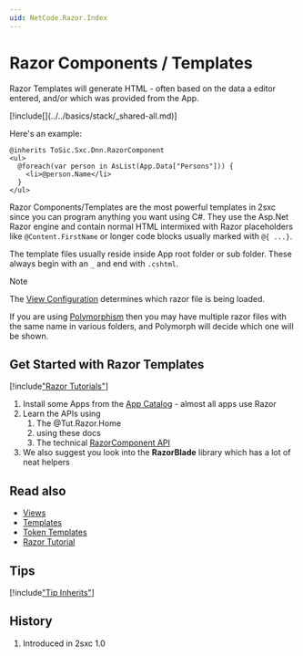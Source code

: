 ```yaml
---
uid: NetCode.Razor.Index
---
```


# Razor Components / Templates

Razor Templates will generate HTML - often based on the data a editor entered, and/or which was provided from the App. 

<div class="context-box-process" width="100%">
  [!include[](../../basics/stack/_shared-all.md)]
  <style>.context-box-process .process-razor { visibility: visible; } </style>
</div>

Here's an example:

```razor
@inherits ToSic.Sxc.Dnn.RazorComponent
<ul>
  @foreach(var person in AsList(App.Data["Persons"])) {
    <li>@person.Name</li>
  }
</ul>
```

Razor Components/Templates are the most powerful templates in 2sxc since you can program anything you want using C#.
They use the Asp.Net Razor engine and contain normal HTML intermixed with Razor placeholders like `@Content.FirstName` or longer code blocks usually marked with `@{ ...}`.


The template files usually reside inside App root folder or sub folder. These always begin with an `_` and end with `.cshtml`. 

> [!NOTE]
> The [View Configuration](xref:Specs.Cms.Views) determines which razor file is being loaded. 
>
> If you are using [Polymorphism](xref:Specs.Cms.Polymorphism) then you may have multiple razor files with the same name in various folders, and Polymorph will decide which one will be shown.

## Get Started with Razor Templates

[!include["Razor Tutorials"](../../shared/tutorials/razor.md)]

1. Install some Apps from the [App Catalog](xref:AppsCatalog) - almost all apps use Razor
1. Learn the APIs using 
    1. The @Tut.Razor.Home 
    1. using these docs
    1. The technical [RazorComponent API](xref:ToSic.Sxc.Dnn.RazorComponent)
1. We also suggest you look into the **RazorBlade** library which has a lot of neat helpers


## Read also

* [Views](xref:Specs.Cms.Views)
* [Templates](xref:Specs.Cms.Templates)
* [Token Templates](xref:Specs.Cms.Templates.Token)
* [Razor Tutorial](https://2sxc.org/dnn-tutorials/en/razor)



## Tips

[!include["Tip Inherits"](_include-tip-inherits.md)]



## History

1. Introduced in 2sxc 1.0
